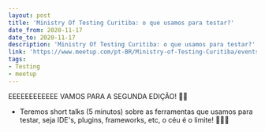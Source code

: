 ```yaml
---
layout: post
title: 'Ministry Of Testing Curitiba: o que usamos para testar?'
date_from: 2020-11-17
date_to: 2020-11-17
description: 'Ministry Of Testing Curitiba: o que usamos para testar?'
link: 'https://www.meetup.com/pt-BR/Ministry-of-Testing-Curitiba/events/268656279/'
tags:
- Testing
- meetup
---
```

EEEEEEEEEEEE VAMOS PARA A SEGUNDA EDIÇÃO! 💬💬
- Teremos short talks (5 minutos) sobre as ferramentas que usamos para testar, seja IDE's, plugins, frameworks, etc, o céu é o limite! 🚀🚀🚀
